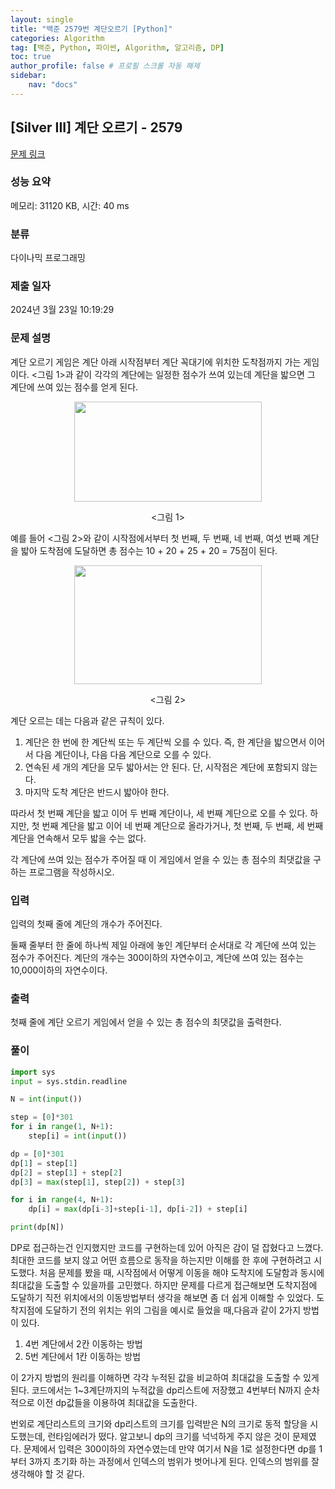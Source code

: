 ```yaml
---
layout: single
title: "백준 2579번 계단오르기 [Python]"
categories: Algorithm
tag: [백준, Python, 파이썬, Algorithm, 알고리즘, DP]
toc: true
author_profile: false # 프로필 스크롤 자동 해제
sidebar:
    nav: "docs"
---
```

## [Silver III] 계단 오르기 - 2579 

[문제 링크](https://www.acmicpc.net/problem/2579) 

### 성능 요약

메모리: 31120 KB, 시간: 40 ms

### 분류

다이나믹 프로그래밍

### 제출 일자

2024년 3월 23일 10:19:29

### 문제 설명

<p>계단 오르기 게임은 계단 아래 시작점부터 계단 꼭대기에 위치한 도착점까지 가는 게임이다. <그림 1>과 같이 각각의 계단에는 일정한 점수가 쓰여 있는데 계단을 밟으면 그 계단에 쓰여 있는 점수를 얻게 된다.</p>

<p style="text-align: center;"><img alt="" src="https://u.acmicpc.net/7177ea45-aa8d-4724-b256-7b84832c9b97/Screen%20Shot%202021-06-23%20at%203.00.46%20PM.png" style="width: 300px; height: 160px;"></p>

<p style="text-align: center;"><그림 1></p>

<p>예를 들어 <그림 2>와 같이 시작점에서부터 첫 번째, 두 번째, 네 번째, 여섯 번째 계단을 밟아 도착점에 도달하면 총 점수는 10 + 20 + 25 + 20 = 75점이 된다.</p>

<p style="text-align: center;"><img alt="" src="https://u.acmicpc.net/f00b6121-1c25-492e-9bc0-d96377c586b0/Screen%20Shot%202021-06-23%20at%203.01.39%20PM.png" style="width: 300px; height: 190px;"></p>

<p style="text-align: center;"><그림 2></p>

<p>계단 오르는 데는 다음과 같은 규칙이 있다.</p>

<ol>
	<li>계단은 한 번에 한 계단씩 또는 두 계단씩 오를 수 있다. 즉, 한 계단을 밟으면서 이어서 다음 계단이나, 다음 다음 계단으로 오를 수 있다.</li>
	<li>연속된 세 개의 계단을 모두 밟아서는 안 된다. 단, 시작점은 계단에 포함되지 않는다.</li>
	<li>마지막 도착 계단은 반드시 밟아야 한다.</li>
</ol>

<p>따라서 첫 번째 계단을 밟고 이어 두 번째 계단이나, 세 번째 계단으로 오를 수 있다. 하지만, 첫 번째 계단을 밟고 이어 네 번째 계단으로 올라가거나, 첫 번째, 두 번째, 세 번째 계단을 연속해서 모두 밟을 수는 없다.</p>

<p>각 계단에 쓰여 있는 점수가 주어질 때 이 게임에서 얻을 수 있는 총 점수의 최댓값을 구하는 프로그램을 작성하시오.</p>

### 입력 

 <p>입력의 첫째 줄에 계단의 개수가 주어진다.</p>

<p>둘째 줄부터 한 줄에 하나씩 제일 아래에 놓인 계단부터 순서대로 각 계단에 쓰여 있는 점수가 주어진다. 계단의 개수는 300이하의 자연수이고, 계단에 쓰여 있는 점수는 10,000이하의 자연수이다.</p>

### 출력 

 <p>첫째 줄에 계단 오르기 게임에서 얻을 수 있는 총 점수의 최댓값을 출력한다.</p>

### 풀이

~~~python
import sys
input = sys.stdin.readline

N = int(input())

step = [0]*301
for i in range(1, N+1):
    step[i] = int(input())

dp = [0]*301
dp[1] = step[1]
dp[2] = step[1] + step[2]
dp[3] = max(step[1], step[2]) + step[3]

for i in range(4, N+1):
    dp[i] = max(dp[i-3]+step[i-1], dp[i-2]) + step[i]

print(dp[N])
~~~
<p>DP로 접근하는건 인지했지만 코드를 구현하는데 있어 아직은 감이 덜 잡혔다고 느꼈다. 최대한 코드를 보지 않고 어떤 흐름으로 동작을 하는지만 이해를 한 후에 구현하려고 시도했다. 처음 문제를 봤을 때, 시작점에서 어떻게 이동을 해야 도착지에 도달함과 동시에 최대값을 도출할 수 있을까를 고민했다. 하지만 문제를 다르게 접근해보면 도착지점에 도달하기 직전 위치에서의 이동방법부터 생각을 해보면 좀 더 쉽게 이해할 수 있었다. 도착지점에 도달하기 전의 위치는 위의 그림을 예시로 들었을 때,다음과 같이 2가지 방법이 있다.</p>
<ol>
    <li>4번 계단에서 2칸 이동하는 방법</li>
    <li>5번 계단에서 1칸 이동하는 방법</li>
</ol>
<p>이 2가지 방법의 원리를 이해하면 각각 누적된 값을 비교하여 최대값을 도출할 수 있게된다. 코드에서는 1~3계단까지의 누적값을 dp리스트에 저장했고 4번부터 N까지 순차적으로 이전 dp값들을 이용하여 최대값을 도출한다.</p>
<p>번외로 계단리스트의 크기와 dp리스트의 크기를 입력받은 N의 크기로 동적 할당을 시도했는데, 런타임에러가 떴다. 알고보니 dp의 크기를 넉넉하게 주지 않은 것이 문제였다. 문제에서 입력은 300이하의 자연수였는데 만약 여기서 N을 1로 설정한다면 dp를 1 부터 3까지 초기화 하는 과정에서 인덱스의 범위가 벗어나게 된다. 인덱스의 범위를 잘 생각해야 할 것 같다. </p>